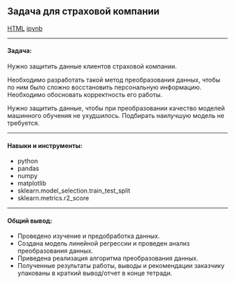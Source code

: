 ## Задача для страховой компании <br/>

[HTML](./data_conversion_method.html)
[ipynb](./data_conversion_method.ipynb)

***
#### Задача:

Нужно защитить данные клиентов страховой компании.

Необходимо разработать такой метод преобразования данных, чтобы по ним было сложно восстановить персональную информацию. Необходимо обосновать корректность его работы.

Нужно защитить данные, чтобы при преобразовании качество моделей машинного обучения не ухудшилось. Подбирать наилучшую модель не требуется.

***
#### Навыки и инструменты:

* python
* pandas
* numpy
* matplotlib
* sklearn.model_selection.train_test_split
* sklearn.metrics.r2_score

***
#### Общий вывод:
* Проведено изучение и предобработка данных.
* Создана модель линейной регрессии и проведен анализ преобразования данных.
* Приведена реализация алгоритма преобразования данных.
* Полученные результаты работы, выводы и рекомендации заказчику упакованы в краткий вывод/отчет в конце тетради.
